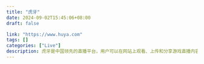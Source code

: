```yaml
---
title: "虎牙"
date: 2024-09-02T15:45:06+08:00
draft: false

link: "https://www.huya.com"
tags: []
categories: ["Live"]
description: 虎牙是中国领先的直播平台，用户可以在网站上观看、上传和分享游戏直播内容
---
```

